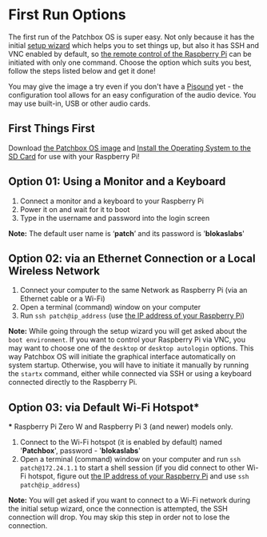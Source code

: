 # First Run Options

The first run of the Patchbox OS is super easy. Not only because it has the initial [setup wizard](SetupWizard.md) which helps you to set things up, but also it has SSH and VNC enabled by default, so [the remote control of the Raspberry Pi](RemoteControl.md) can be initiated with only one command. Choose the option which suits you best, follow the steps listed below and get it done!

You may give the image a try even if you don't have a <a href="https://blokas.io/pisound/" target="_blank">Pisound</a> yet - the configuration tool allows for an easy configuration of the audio device. You may use built-in, USB or other audio cards.

## First Things First

Download <a href="https://blokas.io/patchbox-os/#patchbox-os-download" target="_blank">the Patchbox OS image</a> and [Install the Operating System to the SD Card](InstallOS.md) for use with your Raspberry Pi!

## Option 01: Using a Monitor and a Keyboard

1. Connect a monitor and a keyboard to your Raspberry Pi
2. Power it on and wait for it to boot
3. Type in the username and password into the login screen

**Note:** The default user name is ‘**patch**’ and its password is '**blokaslabs**'

## Option 02: via an Ethernet Connection or a Local Wireless Network

1. Connect your computer to the same Network as Raspberry Pi (via an Ethernet cable or a Wi-Fi)
2. Open a terminal (command) window on your computer
3. Run `ssh patch@ip_address` (use [the IP address of your Raspberry Pi](FindTheIP.md))

**Note:** While going through the setup wizard you will get asked about the `boot environment`. If you want to control your Raspberry Pi via VNC, you may want to choose one of the `desktop` or `desktop autologin` options. This way Patchbox OS will initiate the graphical interface automatically on system startup. Otherwise, you will have to initiate it manually by running the `startx` command, either while connected via SSH or using a keyboard connected directly to the Raspberry Pi.

## Option 03: via Default Wi-Fi Hotspot*

__*__ Raspberry Pi Zero W and Raspberry Pi 3 (and newer) models only.

1. Connect to the Wi-Fi hotspot (it is enabled by default) named '**Patchbox**', password - '**blokaslabs**'
2. Open a terminal (command) window on your computer and run `ssh patch@172.24.1.1` to start a shell session (if you did connect to other Wi-Fi hotspot, figure out [the IP address of your Raspberry Pi](FindTheIP.md) and use `ssh patch@ip_address`)

**Note:** You will get asked if you want to connect to a Wi-Fi network during the initial setup wizard, once the connection is attempted, the SSH connection will drop. You may skip this step in order not to lose the connection.

